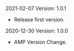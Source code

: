 2021-02-07 Version: 1.0.1
- Release first version.

2020-12-30 Version: 1.0.0
- AMP Version Change.

